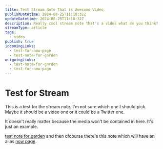 ```yaml
---
title: Test Stream Note That is Awesome Video
publishDatetime: 2024-08-25T11:18:32Z
updateDatetime: 2024-08-25T11:18:32Z
description: Really cool stream note that's a video what do you think?
streamType: article
tags:
  - video
publish: true
incomingLinks:
  - test-for-now-page
  - test-note-for-garden
outgoingLinks:
  - test-note-for-garden
  - test-for-now-page
---
```


# Test for Stream

This is a test for the stream note. I'm not sure which one I should pick. Maybe it should be a video one or it could be a Twitter one.

It doesn't really matter because the media won't be contained in here. It's just an example.

[test note for garden](test-note-for-garden) and then ofcourse there's this note which will have an alias [now page](test-for-now-page).
